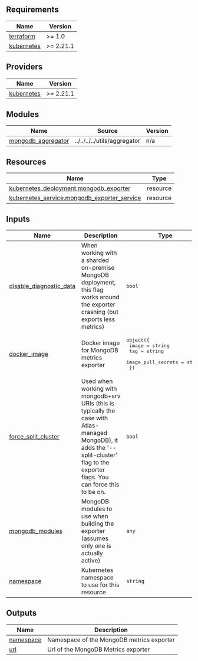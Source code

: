 <!-- BEGIN_TF_DOCS -->
## Requirements

| Name | Version |
|------|---------|
| <a name="requirement_terraform"></a> [terraform](#requirement\_terraform) | >= 1.0 |
| <a name="requirement_kubernetes"></a> [kubernetes](#requirement\_kubernetes) | >= 2.21.1 |

## Providers

| Name | Version |
|------|---------|
| <a name="provider_kubernetes"></a> [kubernetes](#provider\_kubernetes) | >= 2.21.1 |

## Modules

| Name | Source | Version |
|------|--------|---------|
| <a name="module_mongodb_aggregator"></a> [mongodb\_aggregator](#module\_mongodb\_aggregator) | ../../../../utils/aggregator | n/a |

## Resources

| Name | Type |
|------|------|
| [kubernetes_deployment.mongodb_exporter](https://registry.terraform.io/providers/hashicorp/kubernetes/latest/docs/resources/deployment) | resource |
| [kubernetes_service.mongodb_exporter_service](https://registry.terraform.io/providers/hashicorp/kubernetes/latest/docs/resources/service) | resource |

## Inputs

| Name | Description | Type | Default | Required |
|------|-------------|------|---------|:--------:|
| <a name="input_disable_diagnostic_data"></a> [disable\_diagnostic\_data](#input\_disable\_diagnostic\_data) | When working with a sharded on-premise MongoDB deployment, this flag works around the exporter crashing (but exports less metrics) | `bool` | `false` | no |
| <a name="input_docker_image"></a> [docker\_image](#input\_docker\_image) | Docker image for MongoDB metrics exporter | <pre>object({<br/>    image              = string<br/>    tag                = string<br/>    image_pull_secrets = string<br/>  })</pre> | n/a | yes |
| <a name="input_force_split_cluster"></a> [force\_split\_cluster](#input\_force\_split\_cluster) | Used when working with mongodb+srv URIs (this is typically the case with Atlas-managed MongoDB), it adds the '--split-cluster' flag to the exporter flags. You can force this to be on. | `bool` | `false` | no |
| <a name="input_mongodb_modules"></a> [mongodb\_modules](#input\_mongodb\_modules) | MongoDB modules to use when building the exporter (assumes only one is actually active) | `any` | n/a | yes |
| <a name="input_namespace"></a> [namespace](#input\_namespace) | Kubernetes namespace to use for this resource | `string` | n/a | yes |

## Outputs

| Name | Description |
|------|-------------|
| <a name="output_namespace"></a> [namespace](#output\_namespace) | Namespace of the MongoDB metrics exporter |
| <a name="output_url"></a> [url](#output\_url) | Url of the MongoDB Metrics exporter |
<!-- END_TF_DOCS -->